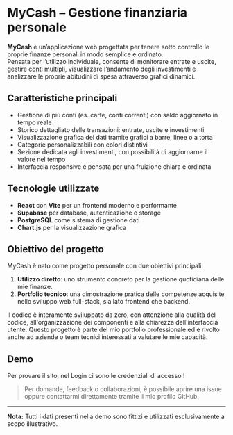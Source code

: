 # MyCash – Gestione finanziaria personale

**MyCash** è un’applicazione web progettata per tenere sotto controllo le proprie finanze personali in modo semplice e ordinato.  
Pensata per l’utilizzo individuale, consente di monitorare entrate e uscite, gestire conti multipli, visualizzare l’andamento degli investimenti e analizzare le proprie abitudini di spesa attraverso grafici dinamici.

## Caratteristiche principali

- Gestione di più conti (es. carte, conti correnti) con saldo aggiornato in tempo reale
- Storico dettagliato delle transazioni: entrate, uscite e investimenti
- Visualizzazione grafica dei dati tramite grafici a barre, linee o a torta
- Categorie personalizzabili con colori distintivi
- Sezione dedicata agli investimenti, con possibilità di aggiornarne il valore nel tempo
- Interfaccia responsive e pensata per una fruizione chiara e ordinata

## Tecnologie utilizzate

- **React** con **Vite** per un frontend moderno e performante
- **Supabase** per database, autenticazione e storage
- **PostgreSQL** come sistema di gestione dati
- **Chart.js** per la visualizzazione grafica

## Obiettivo del progetto

MyCash è nato come progetto personale con due obiettivi principali:

1. **Utilizzo diretto**: uno strumento concreto per la gestione quotidiana delle mie finanze.
2. **Portfolio tecnico**: una dimostrazione pratica delle competenze acquisite nello sviluppo web full-stack, sia lato frontend che backend.

Il codice è interamente sviluppato da zero, con attenzione alla qualità del codice, all'organizzazione dei componenti e alla chiarezza dell'interfaccia utente. Questo progetto è parte del mio portfolio professionale ed è rivolto anche ad aziende o team tecnici interessati a valutare le mie capacità.

## Demo

Per provare il sito, nel Login ci sono le credenziali di accesso ! 


> Per domande, feedback o collaborazioni, è possibile aprire una issue oppure contattarmi direttamente tramite il mio profilo GitHub.

---

**Nota:** Tutti i dati presenti nella demo sono fittizi e utilizzati esclusivamente a scopo illustrativo.
